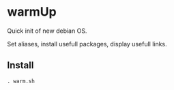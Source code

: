 # warmUp

Quick init of new debian OS.

Set aliases, install usefull packages, display usefull links.

## Install

`. warm.sh`